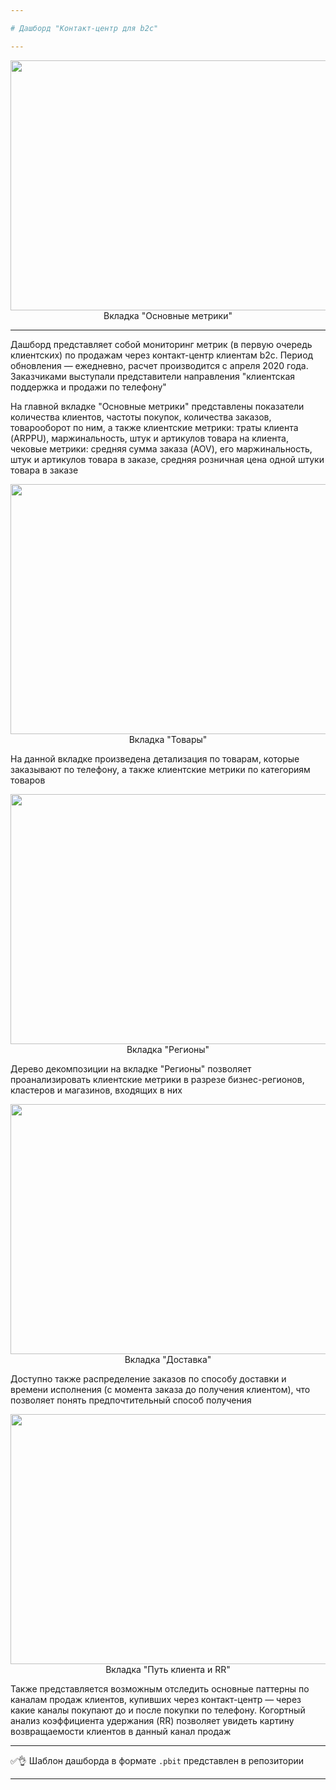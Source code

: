 ```yaml
---

# Дашборд "Контакт-центр для b2c"

---
```


<p align="center">
  <img src="https://user-images.githubusercontent.com/89247751/228300253-56c96b86-8e5f-4f14-8f2e-a859f7e6e928.png" width=700 height=400 /> </br>
  Вкладка "Основные метрики"
</p>

---

Дашборд представляет собой мониторинг метрик (в первую очередь клиентских) по продажам через контакт-центр клиентам b2c. Период обновления — ежедневно, расчет производится с апреля 2020 года. Заказчиками выступали представители направления "клиентская поддержка и продажи по телефону" 

На главной вкладке "Основные метрики" представлены показатели количества клиентов, частоты покупок, количества заказов, товарооборот по ним, а также клиентские метрики: траты клиента (ARPPU), маржинальность, штук и артикулов товара на клиента, чековые метрики: средняя сумма заказа (AOV), его маржинальность, штук и артикулов  товара в заказе, средняя розничная цена одной штуки товара в заказе

<p align="center">
  <img src="https://user-images.githubusercontent.com/89247751/228302599-88f2052e-07e2-4ffb-9836-c84a1b370607.png" width=700 height=400 /> </br>
  Вкладка "Товары"
</p>

На данной вкладке произведена детализация по товарам, которые заказывают по телефону, а также клиентские метрики по категориям товаров

<p align="center">
  <img src="https://user-images.githubusercontent.com/89247751/228305280-0b28b74b-7e02-4f92-9e32-494659f4325c.png" width=700 height=400 /> </br>
  Вкладка "Регионы"
</p>

Дерево декомпозиции на вкладке "Регионы" позволяет проанализировать клиентские метрики в разрезе бизнес-регионов, кластеров и магазинов, входящих в них

<p align="center">
  <img src="https://user-images.githubusercontent.com/89247751/228306891-967a9943-eabe-4395-aa79-52c4189c01ae.png" width=700 height=400 /> </br>
  Вкладка "Доставка"
</p>

Доступно также распределение заказов по способу доставки и времени исполнения (с момента заказа до получения клиентом), что позволяет понять предпочтительный способ получения

<p align="center">
  <img src="https://user-images.githubusercontent.com/89247751/228307217-ee00cd78-3dbb-4ed8-aa67-8c65a142e60c.png" width=700 height=400 /> </br>
  Вкладка "Путь клиента и RR"
</p>

Также представляется возможным отследить основные паттерны по каналам продаж клиентов, купивших через контакт-центр — через какие каналы покупают до и после покупки по телефону. Когортный анализ коэффициента удержания (RR) позволяет увидеть картину возвращаемости клиентов в данный канал продаж

---

✅👌 Шаблон дашборда в формате `.pbit` представлен в репозитории

---
